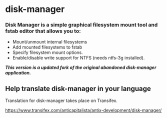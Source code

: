 # disk-manager

###  Disk Manager is a simple graphical filesystem mount tool and fstab editor that allows you to:
  * Mount/unmount internal filesystems
  * Add mounted filesystems to fstab
  * Specify filesystem mount options.
  * Enable/disable write support for NTFS (needs ntfs-3g installed).
  

***This version is a updated fork of the original abandoned disk-manager application.***


## Help translate disk-manager in your language

Translation for disk-manager takes place on Transifex.

https://www.transifex.com/anticapitalista/antix-development/disk-manager/
